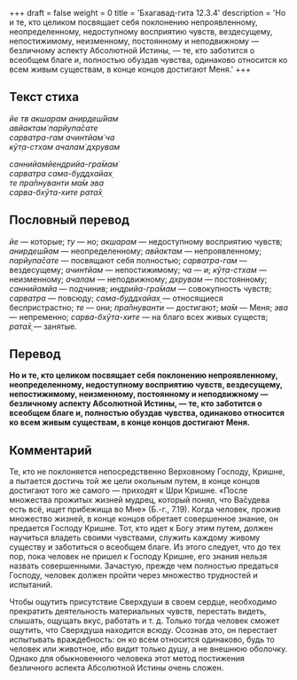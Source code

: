 +++
draft = false
weight = 0
title = 'Бхагавад-гита 12.3.4'
description = 'Но и те, кто целиком посвящает себя поклонению непроявленному, неопределенному, недоступному восприятию чувств, вездесущему, непостижимому, неизменному, постоянному и неподвижному — безличному аспекту Абсолютной Истины, — те, кто заботится о всеобщем благе и, полностью обуздав чувства, одинаково относится ко всем живым существам, в конце концов достигают Меня.'
+++

## Текст стиха

_йе тв акшарам анирдеш́йам  
авйактам̇ парйупа̄сате  
сарватра-гам ачинтйам̇ ча  
кӯт̣а-стхам ачалам̇ дхрувам_

_саннийамйендрийа-гра̄мам̇  
сарватра сама-буддхайах̣  
те пра̄пнуванти ма̄м эва  
сарва-бхӯта-хите рата̄х̣_

## Пословный перевод

_йе_ — которые; _ту_ — но; _акшарам_ — недоступному восприятию чувств; _анирдеш́йам_ — неопределенному; _авйактам_ — непроявленному; _парйупа̄сате_ — посвящают себя полностью; _сарватра_\-_гам_ — вездесущему; _ачинтйам_ — непостижимому; _ча_ — и; _кӯт̣а_\-_стхам_ — неизменному; _ачалам_ — неподвижному; _дхрувам_ — постоянному; _саннийамйа_ — подчинив; _индрийа_\-_гра̄мам_ — совокупность чувств; _сарватра_ — повсюду; _сама_\-_буддхайах̣_ — относящиеся беспристрастно; _те_ — они; _пра̄пнуванти_ — достигают; _ма̄м_ — Меня; _эва_ — непременно; _сарва_\-_бхӯта_\-_хите_ — на благо всех живых существ; _рата̄х̣_ — занятые.

## Перевод

**Но и те, кто целиком посвящает себя поклонению непроявленному, неопределенному, недоступному восприятию чувств, вездесущему, непостижимому, неизменному, постоянному и неподвижному — безличному аспекту Абсолютной Истины, — те, кто заботится о всеобщем благе и, полностью обуздав чувства, одинаково относится ко всем живым существам, в конце концов достигают Меня.**

## Комментарий

Те, кто не поклоняется непосредственно Верховному Господу, Кришне, а пытается достичь той же цели окольным путем, в конце концов достигают того же самого — приходят к Шри Кришне. «После множества прожитых жизней мудрец, который понял, что Ва̄судева есть всё, ищет прибежища во Мне» (Б.-г., 7.19). Когда человек, прожив множество жизней, в конце концов обретает совершенное знание, он предается Господу Кришне. Тот, кто идет к Богу этим путем, должен научиться владеть своими чувствами, служить каждому живому существу и заботиться о всеобщем благе. Из этого следует, что до тех пор, пока человек не пришел к Господу Кришне, его знания нельзя назвать совершенными. Зачастую, прежде чем полностью предаться Господу, человек должен пройти через множество трудностей и испытаний.

Чтобы ощутить присутствие Сверхдуши в своем сердце, необходимо прекратить деятельность материальных чувств, перестать видеть, слышать, ощущать вкус, работать и т. д. Только тогда человек сможет ощутить, что Сверхдуша находится всюду. Осознав это, он перестает испытывать враждебность: он ко всем относится одинаково, будь то человек или животное, ибо видит только душу, а не внешнюю оболочку. Однако для обыкновенного человека этот метод постижения безличного аспекта Абсолютной Истины очень сложен.
